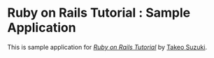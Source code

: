 # Ruby on Rails Tutorial : Sample Application

This is sample application for
[*Ruby on Rails Tutorial*](http://railstutorial.jp/)
by [Takeo Suzuki](https://github.com/takert85).
